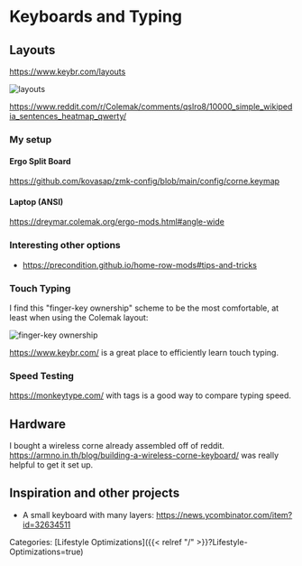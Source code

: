 # Keyboards and Typing

## Layouts

https://www.keybr.com/layouts

![layouts](/docs/lifestyle-optimizations/layouts.png)

https://www.reddit.com/r/Colemak/comments/qslro8/10000_simple_wikipedia_sentences_heatmap_qwerty/

### My setup

#### Ergo Split Board

https://github.com/kovasap/zmk-config/blob/main/config/corne.keymap

#### Laptop (ANSI)

https://dreymar.colemak.org/ergo-mods.html#angle-wide

### Interesting other options

 - https://precondition.github.io/home-row-mods#tips-and-tricks

### Touch Typing

I find this "finger-key ownership" scheme to be the most comfortable, at least when using the Colemak layout:

![finger-key ownership](/docs/lifestyle-optimizations/fingers.png)

https://www.keybr.com/ is a great place to efficiently learn touch typing.

### Speed Testing

https://monkeytype.com/ with tags is a good way to compare typing speed.


## Hardware

I bought a wireless corne already assembled off of reddit.
https://armno.in.th/blog/building-a-wireless-corne-keyboard/ was really helpful
to get it set up.

## Inspiration and other projects

 - A small keyboard with many layers:
   https://news.ycombinator.com/item?id=32634511

Categories: [Lifestyle Optimizations]({{< relref "/" >}}?Lifestyle-Optimizations=true)

